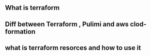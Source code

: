 ## What is terraform

## Diff between Terraform , Pulimi and aws clod-formation

## what is terraform resorces and how to use it
